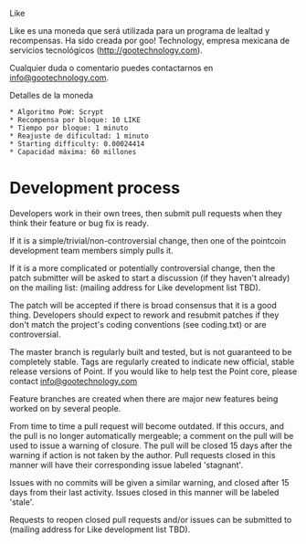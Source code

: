 Like

Like es una moneda que será utilizada para un programa de lealtad y recompensas. Ha sido creada por goo! Technology, empresa mexicana de servicios tecnológicos (http://gootechnology.com).

Cualquier duda o comentario puedes contactarnos en info@gootechnology.com.

Detalles de la moneda

	* Algoritmo PoW: Scrypt
	* Recompensa por bloque: 10 LIKE
	* Tiempo por bloque: 1 minuto
	* Reajuste de dificultad: 1 minuto
	* Starting difficulty: 0.00024414
	* Capacidad máxima: 60 millones



Development process
===================

Developers work in their own trees, then submit pull requests when
they think their feature or bug fix is ready.

If it is a simple/trivial/non-controversial change, then one of the
pointcoin development team members simply pulls it.

If it is a more complicated or potentially controversial
change, then the patch submitter will be asked to start a
discussion (if they haven't already) on the mailing list:
(mailing address for Like development list TBD).

The patch will be accepted if there is broad consensus that it is a
good thing.  Developers should expect to rework and resubmit patches
if they don't match the project's coding conventions (see coding.txt)
or are controversial.

The master branch is regularly built and tested, but is not guaranteed
to be completely stable. Tags are regularly created to indicate new
official, stable release versions of Point. If you would like to
help test the Point core, please contact info@gootechnology.com


Feature branches are created when there are major new features being
worked on by several people.

From time to time a pull request will become outdated. If this occurs, and
the pull is no longer automatically mergeable; a comment on the pull will
be used to issue a warning of closure. The pull will be closed 15 days
after the warning if action is not taken by the author. Pull requests closed
in this manner will have their corresponding issue labeled 'stagnant'.

Issues with no commits will be given a similar warning, and closed after
15 days from their last activity. Issues closed in this manner will be 
labeled 'stale'. 

Requests to reopen closed pull requests and/or issues can be submitted to
(mailing address for Like development list TBD).
